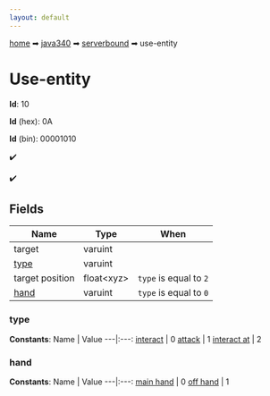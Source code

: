 ```yaml
---
layout: default
---
```


[home](/) ➡ [java340](/protocol/java340) ➡ [serverbound](/protocol/java340/serverbound) ➡ use-entity

# Use-entity

**Id**: 10

**Id** (hex): 0A

**Id** (bin): 00001010

✔️

✔️

## Fields

Name | Type | When
---|---|:---:
target | varuint | 
[type](#type) | varuint | 
target position | float&lt;xyz&gt; | <code>type</code> is equal to <code>2</code>
[hand](#hand) | varuint | <code>type</code> is equal to <code>0 |  | type</code> is equal to <code>2</code>

### type

**Constants**:
Name | Value
---|:---:
[interact](type_interact) | 0
[attack](type_attack) | 1
[interact at](type_interact-at) | 2

### hand

**Constants**:
Name | Value
---|:---:
[main hand](hand_main-hand) | 0
[off hand](hand_off-hand) | 1

